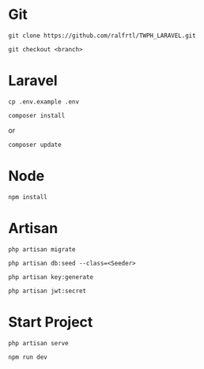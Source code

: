 # Git
```
git clone https://github.com/ralfrtl/TWPH_LARAVEL.git
```
```
git checkout <branch>
```
# Laravel
```
cp .env.example .env
```
```
composer install
```
or
```
composer update
```

# Node
```
npm install
```

# Artisan
```
php artisan migrate
```
```
php artisan db:seed --class=<Seeder>
```
```
php artisan key:generate
```
```
php artisan jwt:secret
```

# Start Project
```
php artisan serve
```
```
npm run dev
```
